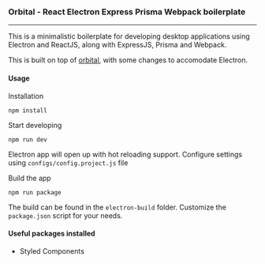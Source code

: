 ### **Orbital - React Electron Express Prisma Webpack boilerplate**

---

This is a minimalistic boilerplate for developing desktop applications using Electron and ReactJS, along with ExpressJS, Prisma and Webpack.

This is built on top of [orbital](https://github.com/weslleycz/Orbital), with some changes to accomodate Electron.

#### Usage

Installation

    npm install

Start developing

    npm run dev

Electron app will open up with hot reloading support. Configure settings using `configs/config.project.js` file

Build the app

    npm run package

The build can be found in the `electron-build` folder. Customize the `package.json` script for your needs.

#### Useful packages installed

- Styled Components
